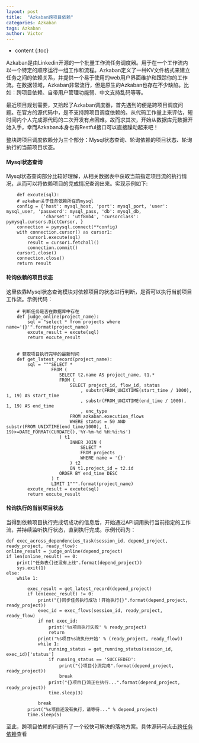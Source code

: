 ```yaml
---
layout: post
title:  "Azkaban跨项目依赖"
categories: Azkaban
tags: Azkaban
author: Victor
---
```


* content
{:toc}

Azkaban是由Linkedin开源的一个批量工作流任务调度器。用于在一个工作流内以一个特定的顺序运行一组工作和流程。Azkaban定义了一种KV文件格式来建立任务之间的依赖关系，并提供一个易于使用的web用户界面维护和跟踪你的工作流。在数据领域，Azkaban非常流行，但是原生的Azkaban也存在不少缺陷。比如：跨项目依赖、自带用户管理功能弱、中文支持乱码等等。

最近项目规划需要，又拾起了Azkaban调度器，首先遇到的便是跨项目调度问题。在官方的源代码中，是不支持跨项目调度依赖的。从代码工作量上来评估，短时间内个人完成源代码的二次开发有点困难。故而求其次，开始从数据库元数据开始入手，幸而Azkaban本身也有Restful接口可以直接躁动起来吧！
<!-- more -->
整块跨项目调度依赖分为三个部分：Mysql状态查询、轮询依赖的项目状态、轮询执行的当前项目状态。  
#### Mysql状态查询
Mysql状态查询部分比较好理解，从相关数据表中获取当前指定项目流的执行情况，从而可以将依赖项目的完成情况查询出来。实现示例如下:  
```
    def excute(sql):
    # azkaban关于任务依赖所在的mysql
    config = {'host': mysql_host, 'port': mysql_port, 'user': mysql_user, 'password': mysql_pass, 'db': mysql_db,
              'charset': 'utf8mb4', 'cursorclass': pymysql.cursors.DictCursor, }
    connection = pymysql.connect(**config)
    with connection.cursor() as cursor1:
        cursor1.execute(sql)
        result = cursor1.fetchall()
        connection.commit()
    cursor1.close()
    connection.close()
    return result

```
#### 轮询依赖的项目状态  
这里依靠Mysql状态查询模块对依赖项目的状态进行判断，是否可以执行当前项目工作流。示例代码：  
```
    # 判断任务是否在数据库中存在
	def judge_online(project_name):
	    sql = "select * from projects where name='{}'".format(project_name)
	    excute_result = excute(sql)
	    return excute_result


	# 获取项目执行完毕的最新时间
	def get_latest_record(project_name):
	    sql = """SELECT *
	             FROM (
	                SELECT t2.name AS project_name, t1.*
	                FROM (
	                    SELECT project_id, flow_id, status
	                        , substr(FROM_UNIXTIME(start_time / 1000), 1, 19) AS start_time
	                        , substr(FROM_UNIXTIME(end_time / 1000), 1, 19) AS end_time
	                        , enc_type
	                    FROM azkaban.execution_flows
	                    WHERE status = 50 AND substr(FROM_UNIXTIME(end_time/1000), 1, 19)>=DATE_FORMAT(CURDATE(),'%Y-%m-%d %H:%i:%s')
	                ) t1
	                    INNER JOIN (
	                        SELECT *
	                        FROM projects
	                        WHERE name = '{}'
	                    ) t2
	                    ON t1.project_id = t2.id
	                ORDER BY end_time DESC
	             ) t
	             LIMIT 1""".format(project_name)
	    excute_result = excute(sql)
	    return excute_result
```
#### 轮询执行的当前项目状态  
当得到依赖项目执行完成切成功的信息后，开始通过API调用执行当前指定的工作流，并持续监听执行状态，直到执行完成。示例代码为：  
```
def exec_across_dependencies_task(session_id, depend_project, ready_project, ready_flow):
online_result = judge_online(depend_project)
if len(online_result) == 0:
    print("任务表{}还没有上线".format(depend_project))
    sys.exit(1)
else:
    while 1:

        exec_result = get_latest_record(depend_project)
        if len(exec_result) != 0:
            print("{}同步任务执行成功！开始执行{}".format(depend_project, ready_project))
            exec_id = exec_flows(session_id, ready_project, ready_flow)
            if not exec_id:
                print('%s项目执行失败' % ready_project)
                return
            print('%s项目%s流执行开始' % (ready_project, ready_flow))
            while 1:
                running_status = get_running_status(session_id, exec_id)['status']
                if running_status == 'SUCCEEDED':
                    print("{}项目{}流完成".format(depend_project, ready_project))
                    break
                print("{}项目{}流正在执行...".format(depend_project, ready_project))
                time.sleep(3)

            break
        print("%s项目还没有执行，请等待..." % depend_project)
        time.sleep(5)
```
至此，跨项目依赖的问题有了一个较快可解决的落地方案。具体源码可点击[跨任务依赖](https://V-I-C-T-O-R.github.io/code/azkaban-across-project.py)查看